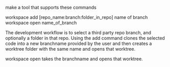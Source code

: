 make a tool that supports these commands

workspace add [repo_name:branch:folder_in_repo] name of branch
workspace open name_of_branch

The development workflow is to select a third party repo branch, and optionally a folder in that repo. Using the add command clones the selected code into a new branchname provided by the user and then creates a worktree folder with the same name and opens that worktree. 

workspace open takes the branchname and opens that worktree. 